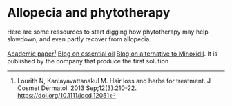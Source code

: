 # Allopecia and phytotherapy

Here are some ressources to start digging how phytotherapy may help
slowdown, and even partly recover from allopecia.

[Academic paper](./academic_1.pdf)[^1]
[Blog on essential
oil](http://msfullhair.com/recipes/essential-oils-for-alopecia-areata/)
[Blog on alternative to
Minoxidil](https://scandinavianbiolabs.com/blogs/journal/alternatives-to-minoxidil). It is published by the company that produce the first solution

[^1]: Lourith N, Kanlayavattanakul M. Hair loss and herbs for treatment. J Cosmet Dermatol. 2013 Sep;12(3):210-22. <https://doi.org/10.1111/jocd.12051>

